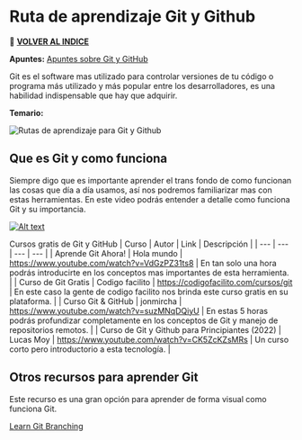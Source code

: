 # Ruta de aprendizaje Git y Github

🚀 **[VOLVER AL INDICE](https://www.notion.so/G4A-Guides-for-all-b035482d770c43028f9d7b9a89360dc5)**

**Apuntes:** [Apuntes sobre Git y GitHub](https://www.notion.so/Git-cb2d1c43bfaa427ba0cef2a76682879f)

Git es el software mas utilizado para controlar versiones de tu código o programa más utilizado y más popular entre los desarrolladores, es una habilidad indispensable que hay que adquirir.

**Temario:**

![Rutas de aprendizaje para Git y Github](https://user-images.githubusercontent.com/71718050/193375503-89509660-e5bc-4ac5-aebe-4f952a8560cf.png)


## Que es Git y como funciona

Siempre digo que es importante aprender el trans fondo de como funcionan las cosas que día a día usamos, así nos podremos familiarizar mas con estas herramientas. En este video podrás entender a detalle como funciona Git y su importancia.

[![Alt text](https://img.youtube.com/vi/jGehuhFhtnE/0.jpg)](https://www.youtube.com/watch?v=jGehuhFhtnE)

Cursos gratis de Git y GitHub
| Curso | Autor | Link | Descripción |
| --- | --- | --- | --- |
| Aprende Git Ahora! | Hola mundo | https://www.youtube.com/watch?v=VdGzPZ31ts8 | En tan solo una hora podrás introducirte en los conceptos mas importantes de esta herramienta. |
| Curso de Git Gratis | Codigo facilito | https://codigofacilito.com/cursos/git | En este caso la gente de codigo facilito nos brinda este curso gratis en su plataforma. |
| Curso Git & GitHub | jonmircha | https://www.youtube.com/watch?v=suzMNqDQiyU | En estas 5 horas podrás profundizar completamente en los conceptos de Git y manejo de repositorios remotos. |
| Curso de Git y Github para Principiantes (2022) | Lucas Moy | https://www.youtube.com/watch?v=CK5ZcKZsMRs | Un curso corto pero introductorio a esta tecnología. |

## Otros recursos para aprender Git

Este recurso es una gran opción para aprender de forma visual como funciona Git.

[Learn Git Branching](https://learngitbranching.js.org/?locale=es_ES)
